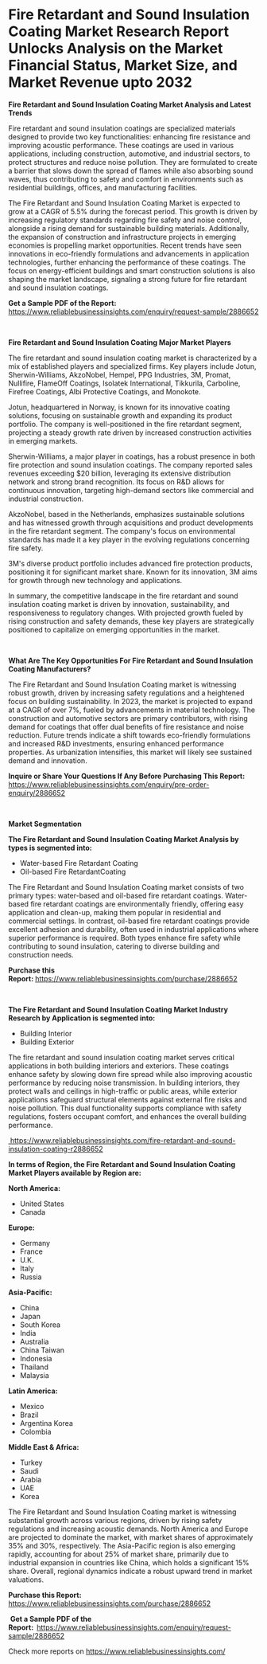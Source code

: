 <p><h1>Fire Retardant and Sound Insulation Coating Market Research Report Unlocks Analysis on the Market Financial Status, Market Size, and Market Revenue upto 2032</h1></p><p><strong>Fire Retardant and Sound Insulation Coating Market Analysis and Latest Trends</strong></p>
<p><p>Fire retardant and sound insulation coatings are specialized materials designed to provide two key functionalities: enhancing fire resistance and improving acoustic performance. These coatings are used in various applications, including construction, automotive, and industrial sectors, to protect structures and reduce noise pollution. They are formulated to create a barrier that slows down the spread of flames while also absorbing sound waves, thus contributing to safety and comfort in environments such as residential buildings, offices, and manufacturing facilities.</p><p>The Fire Retardant and Sound Insulation Coating Market is expected to grow at a CAGR of 5.5% during the forecast period. This growth is driven by increasing regulatory standards regarding fire safety and noise control, alongside a rising demand for sustainable building materials. Additionally, the expansion of construction and infrastructure projects in emerging economies is propelling market opportunities. Recent trends have seen innovations in eco-friendly formulations and advancements in application technologies, further enhancing the performance of these coatings. The focus on energy-efficient buildings and smart construction solutions is also shaping the market landscape, signaling a strong future for fire retardant and sound insulation coatings.</p></p>
<p><strong>Get a Sample PDF of the Report:&nbsp;</strong> <a href="https://www.reliablebusinessinsights.com/enquiry/request-sample/2886652?utm_campaign=2319&utm_medium=2&utm_source=Github&utm_content=ia&utm_term=13032025&utm_id=fire-retardant-and-sound-insulation-coating">https://www.reliablebusinessinsights.com/enquiry/request-sample/2886652</a></p>
<p>&nbsp;</p>
<p><strong>Fire Retardant and Sound Insulation Coating Major Market Players</strong></p>
<p><p>The fire retardant and sound insulation coating market is characterized by a mix of established players and specialized firms. Key players include Jotun, Sherwin-Williams, AkzoNobel, Hempel, PPG Industries, 3M, Promat, Nullifire, FlameOff Coatings, Isolatek International, Tikkurila, Carboline, Firefree Coatings, Albi Protective Coatings, and Monokote.</p><p>Jotun, headquartered in Norway, is known for its innovative coating solutions, focusing on sustainable growth and expanding its product portfolio. The company is well-positioned in the fire retardant segment, projecting a steady growth rate driven by increased construction activities in emerging markets.</p><p>Sherwin-Williams, a major player in coatings, has a robust presence in both fire protection and sound insulation coatings. The company reported sales revenues exceeding $20 billion, leveraging its extensive distribution network and strong brand recognition. Its focus on R&D allows for continuous innovation, targeting high-demand sectors like commercial and industrial construction.</p><p>AkzoNobel, based in the Netherlands, emphasizes sustainable solutions and has witnessed growth through acquisitions and product developments in the fire retardant segment. The company's focus on environmental standards has made it a key player in the evolving regulations concerning fire safety.</p><p>3M's diverse product portfolio includes advanced fire protection products, positioning it for significant market share. Known for its innovation, 3M aims for growth through new technology and applications.</p><p>In summary, the competitive landscape in the fire retardant and sound insulation coating market is driven by innovation, sustainability, and responsiveness to regulatory changes. With projected growth fueled by rising construction and safety demands, these key players are strategically positioned to capitalize on emerging opportunities in the market.</p></p>
<p>&nbsp;</p>
<p><strong>What Are The Key Opportunities For Fire Retardant and Sound Insulation Coating Manufacturers?</strong></p>
<p><p>The Fire Retardant and Sound Insulation Coating market is witnessing robust growth, driven by increasing safety regulations and a heightened focus on building sustainability. In 2023, the market is projected to expand at a CAGR of over 7%, fueled by advancements in material technology. The construction and automotive sectors are primary contributors, with rising demand for coatings that offer dual benefits of fire resistance and noise reduction. Future trends indicate a shift towards eco-friendly formulations and increased R&D investments, ensuring enhanced performance properties. As urbanization intensifies, this market will likely see sustained demand and innovation.</p></p>
<p><strong>Inquire or Share Your Questions If Any Before Purchasing This Report:</strong> <a href="https://www.reliablebusinessinsights.com/enquiry/pre-order-enquiry/2886652?utm_campaign=2319&utm_medium=2&utm_source=Github&utm_content=ia&utm_term=13032025&utm_id=fire-retardant-and-sound-insulation-coating">https://www.reliablebusinessinsights.com/enquiry/pre-order-enquiry/2886652</a></p>
<p>&nbsp;</p>
<p><strong>Market Segmentation</strong></p>
<p><strong>The Fire Retardant and Sound Insulation Coating Market Analysis by types is segmented into:</strong></p>
<p><ul><li>Water-based Fire Retardant Coating</li><li>Oil-based Fire RetardantCoating</li></ul></p>
<p><p>The Fire Retardant and Sound Insulation Coating market consists of two primary types: water-based and oil-based fire retardant coatings. Water-based fire retardant coatings are environmentally friendly, offering easy application and clean-up, making them popular in residential and commercial settings. In contrast, oil-based fire retardant coatings provide excellent adhesion and durability, often used in industrial applications where superior performance is required. Both types enhance fire safety while contributing to sound insulation, catering to diverse building and construction needs.</p></p>
<p><strong>Purchase this Report:&nbsp;</strong><a href="https://www.reliablebusinessinsights.com/purchase/2886652?utm_campaign=2319&utm_medium=2&utm_source=Github&utm_content=ia&utm_term=13032025&utm_id=fire-retardant-and-sound-insulation-coating">https://www.reliablebusinessinsights.com/purchase/2886652</a></p>
<p>&nbsp;</p>
<p><strong>The Fire Retardant and Sound Insulation Coating Market Industry Research by Application is segmented into:</strong></p>
<p><ul><li>Building Interior</li><li>Building Exterior</li></ul></p>
<p><p>The fire retardant and sound insulation coating market serves critical applications in both building interiors and exteriors. These coatings enhance safety by slowing down fire spread while also improving acoustic performance by reducing noise transmission. In building interiors, they protect walls and ceilings in high-traffic or public areas, while exterior applications safeguard structural elements against external fire risks and noise pollution. This dual functionality supports compliance with safety regulations, fosters occupant comfort, and enhances the overall building performance.</p></p>
<p><a href="https://www.reliablebusinessinsights.com/fire-retardant-and-sound-insulation-coating-r2886652?utm_campaign=2319&utm_medium=2&utm_source=Github&utm_content=ia&utm_term=13032025&utm_id=fire-retardant-and-sound-insulation-coating">&nbsp;https://www.reliablebusinessinsights.com/fire-retardant-and-sound-insulation-coating-r2886652</a></p>
<p><strong>In terms of Region, the Fire Retardant and Sound Insulation Coating Market Players available by Region are:</strong></p>
<p>
    <p> <strong> North America: </strong>
        <ul>
            <li>United States</li>
            <li>Canada</li>
        </ul>
        </p> 
    <p> <strong> Europe: </strong>
        <ul>
            <li>Germany</li>
            <li>France</li>
            <li>U.K.</li>
            <li>Italy</li>
            <li>Russia</li>
        </ul>
        </p> 
    <p> <strong> Asia-Pacific: </strong>
        <ul>
            <li>China</li>
            <li>Japan</li>
            <li>South Korea</li>
            <li>India</li>
            <li>Australia</li>
            <li>China Taiwan</li>
            <li>Indonesia</li>
            <li>Thailand</li>
            <li>Malaysia</li>
        </ul>
        </p> 
    <p> <strong> Latin America: </strong>
        <ul>
            <li>Mexico</li>
            <li>Brazil</li>
            <li>Argentina Korea</li>
            <li>Colombia</li>
        </ul>
        </p> 
    <p> <strong> Middle East & Africa: </strong>
        <ul>
            <li>Turkey</li>
            <li>Saudi</li>
            <li>Arabia</li>
            <li>UAE</li>
            <li>Korea</li>
        </ul>
    </p>
    </p>
<p><p>The Fire Retardant and Sound Insulation Coating market is witnessing substantial growth across various regions, driven by rising safety regulations and increasing acoustic demands. North America and Europe are projected to dominate the market, with market shares of approximately 35% and 30%, respectively. The Asia-Pacific region is also emerging rapidly, accounting for about 25% of market share, primarily due to industrial expansion in countries like China, which holds a significant 15% share. Overall, regional dynamics indicate a robust upward trend in market valuations.</p></p>
<p><strong>Purchase this Report: </strong><a href="https://www.reliablebusinessinsights.com/purchase/2886652?utm_campaign=2319&utm_medium=2&utm_source=Github&utm_content=ia&utm_term=13032025&utm_id=fire-retardant-and-sound-insulation-coating">https://www.reliablebusinessinsights.com/purchase/2886652</a></p>
<p>&nbsp;<strong>Get a Sample PDF of the Report:&nbsp;&nbsp;</strong><a href="https://www.reliablebusinessinsights.com/enquiry/request-sample/2886652?utm_campaign=2319&utm_medium=2&utm_source=Github&utm_content=ia&utm_term=13032025&utm_id=fire-retardant-and-sound-insulation-coating">https://www.reliablebusinessinsights.com/enquiry/request-sample/2886652</a></p>
<p><strong></strong></p>
<p>Check more reports on <a href="https://www.reliablebusinessinsights.com/?utm_campaign=2319&utm_medium=2&utm_source=Github&utm_content=ia&utm_term=13032025&utm_id=fire-retardant-and-sound-insulation-coating">https://www.reliablebusinessinsights.com/</a></p>